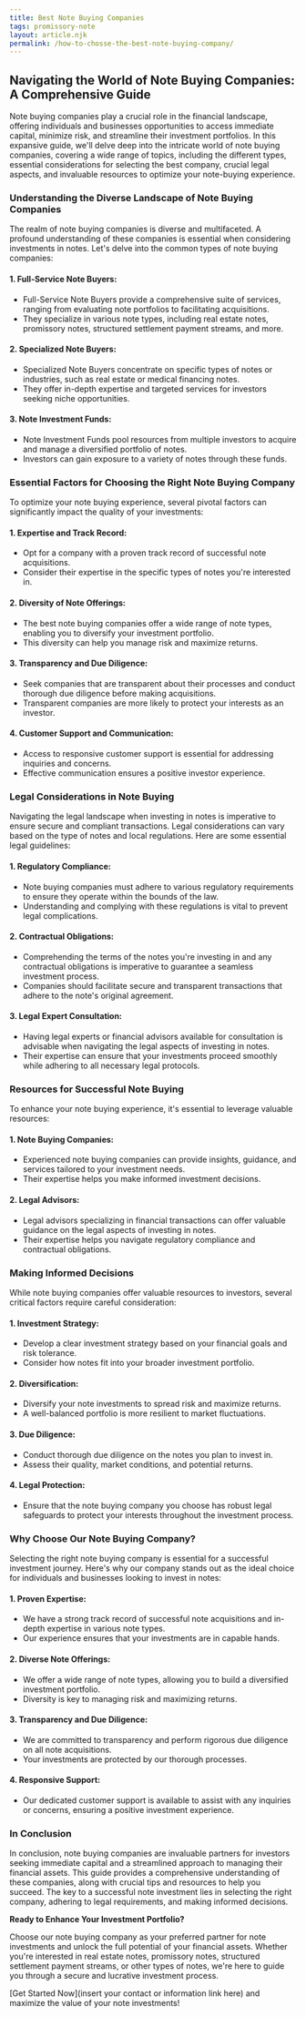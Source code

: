 ```yaml
---
title: Best Note Buying Companies
tags: promissory-note
layout: article.njk
permalink: /how-to-chosse-the-best-note-buying-company/
---
```

## Navigating the World of Note Buying Companies: A Comprehensive Guide

Note buying companies play a crucial role in the financial landscape, offering individuals and businesses opportunities to access immediate capital, minimize risk, and streamline their investment portfolios. In this expansive guide, we'll delve deep into the intricate world of note buying companies, covering a wide range of topics, including the different types, essential considerations for selecting the best company, crucial legal aspects, and invaluable resources to optimize your note-buying experience.

### Understanding the Diverse Landscape of Note Buying Companies

The realm of note buying companies is diverse and multifaceted. A profound understanding of these companies is essential when considering investments in notes. Let's delve into the common types of note buying companies:

#### 1. **Full-Service Note Buyers:**

- Full-Service Note Buyers provide a comprehensive suite of services, ranging from evaluating note portfolios to facilitating acquisitions.
- They specialize in various note types, including real estate notes, promissory notes, structured settlement payment streams, and more.

#### 2. **Specialized Note Buyers:**

- Specialized Note Buyers concentrate on specific types of notes or industries, such as real estate or medical financing notes.
- They offer in-depth expertise and targeted services for investors seeking niche opportunities.

#### 3. **Note Investment Funds:**

- Note Investment Funds pool resources from multiple investors to acquire and manage a diversified portfolio of notes.
- Investors can gain exposure to a variety of notes through these funds.

### Essential Factors for Choosing the Right Note Buying Company

To optimize your note buying experience, several pivotal factors can significantly impact the quality of your investments:

#### 1. **Expertise and Track Record:**

- Opt for a company with a proven track record of successful note acquisitions.
- Consider their expertise in the specific types of notes you're interested in.

#### 2. **Diversity of Note Offerings:**

- The best note buying companies offer a wide range of note types, enabling you to diversify your investment portfolio.
- This diversity can help you manage risk and maximize returns.

#### 3. **Transparency and Due Diligence:**

- Seek companies that are transparent about their processes and conduct thorough due diligence before making acquisitions.
- Transparent companies are more likely to protect your interests as an investor.

#### 4. **Customer Support and Communication:**

- Access to responsive customer support is essential for addressing inquiries and concerns.
- Effective communication ensures a positive investor experience.

### Legal Considerations in Note Buying

Navigating the legal landscape when investing in notes is imperative to ensure secure and compliant transactions. Legal considerations can vary based on the type of notes and local regulations. Here are some essential legal guidelines:

#### 1. **Regulatory Compliance:**

- Note buying companies must adhere to various regulatory requirements to ensure they operate within the bounds of the law.
- Understanding and complying with these regulations is vital to prevent legal complications.

#### 2. **Contractual Obligations:**

- Comprehending the terms of the notes you're investing in and any contractual obligations is imperative to guarantee a seamless investment process.
- Companies should facilitate secure and transparent transactions that adhere to the note's original agreement.

#### 3. **Legal Expert Consultation:**

- Having legal experts or financial advisors available for consultation is advisable when navigating the legal aspects of investing in notes.
- Their expertise can ensure that your investments proceed smoothly while adhering to all necessary legal protocols.

### Resources for Successful Note Buying

To enhance your note buying experience, it's essential to leverage valuable resources:

#### 1. **Note Buying Companies:**

- Experienced note buying companies can provide insights, guidance, and services tailored to your investment needs.
- Their expertise helps you make informed investment decisions.

#### 2. **Legal Advisors:**

- Legal advisors specializing in financial transactions can offer valuable guidance on the legal aspects of investing in notes.
- Their expertise helps you navigate regulatory compliance and contractual obligations.

### Making Informed Decisions

While note buying companies offer valuable resources to investors, several critical factors require careful consideration:

#### 1. **Investment Strategy:**

- Develop a clear investment strategy based on your financial goals and risk tolerance.
- Consider how notes fit into your broader investment portfolio.

#### 2. **Diversification:**

- Diversify your note investments to spread risk and maximize returns.
- A well-balanced portfolio is more resilient to market fluctuations.

#### 3. **Due Diligence:**

- Conduct thorough due diligence on the notes you plan to invest in.
- Assess their quality, market conditions, and potential returns.

#### 4. **Legal Protection:**

- Ensure that the note buying company you choose has robust legal safeguards to protect your interests throughout the investment process.

### Why Choose Our Note Buying Company?

Selecting the right note buying company is essential for a successful investment journey. Here's why our company stands out as the ideal choice for individuals and businesses looking to invest in notes:

#### 1. **Proven Expertise:**

- We have a strong track record of successful note acquisitions and in-depth expertise in various note types.
- Our experience ensures that your investments are in capable hands.

#### 2. **Diverse Note Offerings:**

- We offer a wide range of note types, allowing you to build a diversified investment portfolio.
- Diversity is key to managing risk and maximizing returns.

#### 3. **Transparency and Due Diligence:**

- We are committed to transparency and perform rigorous due diligence on all note acquisitions.
- Your investments are protected by our thorough processes.

#### 4. **Responsive Support:**

- Our dedicated customer support is available to assist with any inquiries or concerns, ensuring a positive investment experience.

### In Conclusion

In conclusion, note buying companies are invaluable partners for investors seeking immediate capital and a streamlined approach to managing their financial assets. This guide provides a comprehensive understanding of these companies, along with crucial tips and resources to help you succeed. The key to a successful note investment lies in selecting the right company, adhering to legal requirements, and making informed decisions.

**Ready to Enhance Your Investment Portfolio?**

Choose our note buying company as your preferred partner for note investments and unlock the full potential of your financial assets. Whether you're interested in real estate notes, promissory notes, structured settlement payment streams, or other types of notes, we're here to guide you through a secure and lucrative investment process.

[Get Started Now](insert your contact or information link here) and maximize the value of your note investments!

